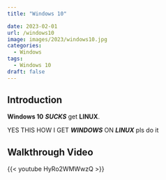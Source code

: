 ```yaml
---
title: "Windows 10"

date: 2023-02-01
url: /windows10
image: images/2023/windows10.jpg
categories:
  - Windows
tags:
  - Windows 10
draft: false
---
```


<!--more-->
## Introduction


**Windows 10** ***SUCKS*** get **LINUX**.


YES THIS HOW I GET ***WINDOWS*** ON ***LINUX*** pls do it


## Walkthrough Video

{{< youtube HyRo2WMWwzQ >}}